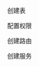 创建表
<!-- import { sequelize, DataTypes, Model } from '../config/sequelize';
class User extends Model {
  id: number;
  username: string; //用户名
  password: string; //密码
  province: {
    //省份
    code: '';
    name: '';
  };
  city: {
    //市区
    code: '';
    name: '';
  };
  authorityId: number; // 角色 id
}
User.init(
  {
    id: {
      type: DataTypes.INTEGER.UNSIGNED,
      autoIncrement: true,
      primaryKey: true,
    },
    username: {
      type: DataTypes.STRING,
      allowNull: false,
      unique: true,
    },
    password: {
      type: DataTypes.STRING,
      allowNull: false,
    },
    province: {
      type: DataTypes.JSON,
    },
    city: {
      type: DataTypes.JSON,
    },
    authorityId: {
      type: DataTypes.INTEGER.UNSIGNED,
      allowNull: false,
    },
  },
  {
    tableName: 'user',
    indexes: [
      {
        fields: ['id'],
      },
    
      {
        fields: ['username'],
      },
    ],
    sequelize,
  }
);

export default User; -->

配置权限
  <!-- @Post
  @authority([env.adminAuthority])
  async createCarousel(ctx: IRouterContext, user: LoginUser, next: Function) {
    ctx.body = await CarouselService.createAuthority(ctx.request.body as any);
    await next();
  } -->
创建路由
<!-- @Controller({ prefix: '/api/auth' })
export default class AuthCtr {} -->
创建服务
<!-- class UserService {}
const userService = new UserService();
export default userService; -->
